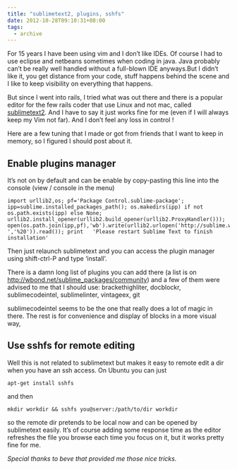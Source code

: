 ```yaml
---
title: "sublimetext2, plugins, sshfs"
date: 2012-10-28T09:10:31+08:00
tags: 
  - archive
---
```

For 15 years I have been using vim and I don’t like IDEs. Of course I had to use eclipse and netbeans sometimes when coding in java. Java probably can’t be really well handled without a full-blown IDE anyways.But I didn’t like it, you get distance from your code, stuff happens behind the scene and I like to keep visibility on everything that happens.

But since I went into rails, I tried what was out there and there is a popular editor for the few rails coder that use Linux and not mac, called [sublimetext2][1]. And I have to say it just works fine for me (even if I will always keep my Vim not far). And I don’t feel any loss in control !

Here are a few tuning that I made or got from friends that I want to keep in memory, so I figured I should post about it.

## Enable plugins manager

It’s not on by default and can be enable by copy-pasting this line into the console (view / console in the menu)

    import urllib2,os; pf='Package Control.sublime-package'; ipp=sublime.installed_packages_path(); os.makedirs(ipp) if not  os.path.exists(ipp) else None;  urllib2.install_opener(urllib2.build_opener(urllib2.ProxyHandler())); open(os.path.join(ipp,pf),'wb').write(urllib2.urlopen('http://sublime.wbond.net/'+pf.replace(' ','%20')).read()); print   'Please restart Sublime Text to finish installation'

Then just relaunch sublimetext and you can access the plugin manager using shift-ctrl-P and type ‘install’.

There is a damn long list of plugins you can add there (a list is on <http://wbond.net/sublime_packages/community>) and a few of them were advised to me that I should use: brackethighliter, docblockr, sublimecodeintel, sublimelinter, vintageex, git

sublimecodeintel seems to be the one that really does a lot of magic in there. The rest is for convenience and display of blocks in a more visual way,

## Use sshfs for remote editing

Well this is not related to sublimetext but makes it easy to remote edit a dir when you have an ssh access. On Ubuntu you can just

    apt-get install sshfs

and then

    mkdir workdir && sshfs you@server:/path/to/dir workdir

so the remote dir pretends to be local now and can be opened by sublimetext easily. It’s of course adding some response time as the editor refreshes the file you browse each time you focus on it, but it works pretty fine for me.

*Special thanks to beve that provided me those nice tricks.*


[1]: http://www.sublimetext.com/2
